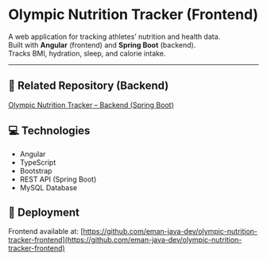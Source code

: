 # Olympic Nutrition Tracker (Frontend)

A web application for tracking athletes’ nutrition and health data.  
Built with **Angular** (frontend) and **Spring Boot** (backend).  
Tracks BMI, hydration, sleep, and calorie intake.

---

## 🔗 Related Repository (Backend)
[Olympic Nutrition Tracker – Backend (Spring Boot)](https://github.com/eman-java-dev/OlympicNutritionTracker)

## 💻 Technologies
- Angular
- TypeScript
- Bootstrap
- REST API (Spring Boot)
- MySQL Database

## 🚀 Deployment
Frontend available at: [https://github.com/eman-java-dev/olympic-nutrition-tracker-frontend](https://github.com/eman-java-dev/olympic-nutrition-tracker-frontend)

